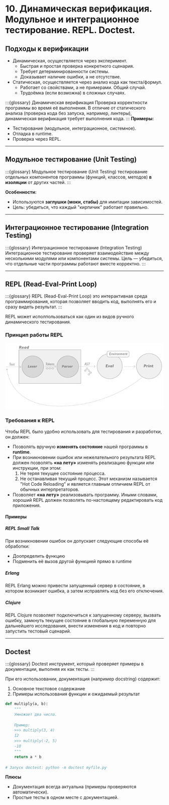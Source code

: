 # 10. Динамическая верификация. Модульное и интеграционное тестирование. REPL. Doctest.

## Подходы к верификации

- Динамическая, осуществляется через эксперимент.
  - Быстрая и простая проверка конкретного сценария.
  - Требует детерминированности системы.
  - Доказывает наличие ошибки, а не отсутствие.
- Статическая, осуществляется через анализ кода как текста/формул.
  - Работает со свойствами, а не примерами. Общий случай.
  - Трудоёмка (если возможна) в сложных случаях.

:::{glossary}
Динамическая верификация
    Проверка корректности программы во время её выполнения. В отличие от статического анализа (проверка кода без запуска, например, линтеры), динамическая верификация требует выполнения кода.
:::
**Примеры:**

- Тестирование (модульное, интеграционное, системное).
- Отладка в runtime.
- Проверка через REPL.

---

## Модульное тестирование (Unit Testing)

:::{glossary}
Модульное тестирование (Unit Testing)
    тестирование отдельных компонентов программы (функций, классов, методов) **в изоляции** от других частей.
:::

**Особенности:**

- Используются **заглушки (моки, стабы)** для имитации зависимостей.
- Цель: убедиться, что каждый "кирпичик" работает правильно.

---

## Интеграционное тестирование (Integration Testing)

:::{glossary}
Интеграционное тестирование (Integration Testing)
    Интеграционное тестирование проверяет взаимодействие между несколькими модулями или компонентами системы. Цель — убедиться, что отдельные части программы работают вместе корректно.
:::

---

## REPL (Read-Eval-Print Loop)

:::{glossary}
REPL (Read-Eval-Print Loop)
    это интерактивная среда программирования, которая позволяет вводить код, выполнять его и сразу видеть результат.
:::

REPL может исполпользоваться как один из видов ручного динамического тестирования.

### Принцип работы REPL

![repl-lisp](../figures/repl-lisp.png)

### Требования к REPL

Чтобы REPL было удобно использовать для тестирования и разработки, он должен:

- Позволять вручную **изменять состояние** нашей программы в **runtime**.
- При возникновении ошибок или нежелательного результата REPL должен позволять **«на лету»** изменять реализацию функции или инструкции, при этом:
    1. Не теряя текущее состояние процесса.
    1. Не останавливая текущий процесс.
    Этот механизм называется "Hot Code Reloading" и является главным отличием REPL от обычных интерпретаторов.
- Позволяет **«на лету»** реализовывать программу. Иными словами, хороший REPL должен позволять по-настоящему редактировать код приложения.

#### Примеры

##### REPL Small Talk

При возникновении ошибок он допускает следующие способы её обработки:

- Доопределить функцию
- Подменить её вызов другой функцией прямо в runtime

##### Erlang

REPL Erlang можно привести запущенный сервер в состояние, в котором возникает ошибка, а затем исправлять код без его отключения.

##### Clojure

REPL Clojure позволяет подключиться к запущенному серверу, вызвать ошибку, замкнуть текущее состояние в глобальную переменную для дальнейшего исследования, внести изменения в код и повторно запустить тестовый сценарий.

---

## Doctest

:::{glossary}
Doctest
    инструмент, который проверяет примеры в документации, выполняя их как тесты.
:::

При его использовании, документация (например docstring) содержит:

1. Основное текстовое содержание
1. Примеры использования функции и ожидаемый результат

```python
def multiply(a, b):
    """
    Умножает два числа.
    
    Пример:
    >>> multiply(3, 4)
    12
    >>> multiply(-2, 5)
    -10
    """
    return a * b

# Запуск doctest: python -m doctest myfile.py
```

**Плюсы**

- Документация всегда актуальна (примеры проверяются автоматически).
- Простые тесты в одном месте с документацией.